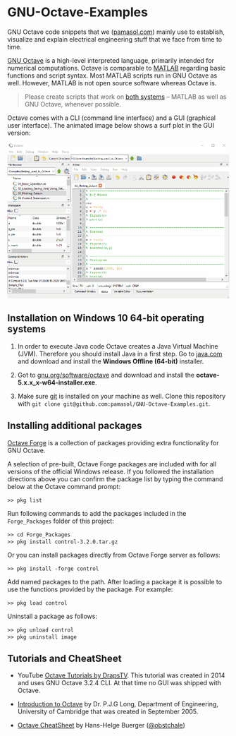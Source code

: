 # GNU-Octave-Examples

GNU Octave code snippets that we ([pamasol.com](https://www.pamasol.com/)) mainly use to establish, visualize and explain electrical engineering stuff that we face from time to time.

[GNU Octave](https://www.gnu.org/software/octave/) is a high-level interpreted language, primarily intended for numerical computations. Octave is comparable to [MATLAB](https://www.mathworks.com/products/matlab.html) regarding basic functions and script syntax. Most MATLAB scripts run  in GNU Octave as well. However, MATLAB is not open source software whereas Octave is.

> Please create scripts that work on [both systems](https://en.wikibooks.org/wiki/MATLAB_Programming/Differences_between_Octave_and_MATLAB) – MATLAB as well as GNU Octave, whenever possible.

Octave comes with a CLI (command line interface) and a GUI (graphical user interface). The animated image below shows a surf plot in the GUI version:

![GNU Octave GUI](Getting_used_to_Octave/gnu_octave_surf_plot.gif)

## Installation on Windows 10 64-bit operating systems

1. In order to execute Java code Octave creates a Java Virtual Machine (JVM). Therefore you should install Java in a first step. Go to [java.com](https://www.java.com/en/download/manual.jsp) and download and install the **Windows Offline (64-bit)** installer.

2. Got to [gnu.org/software/octave](https://www.gnu.org/software/octave/) and download and install the **octave-5.x.x_x-w64-installer.exe**.

3. Make sure [git](https://git-scm.com/download/win) is installed on your machine as well. Clone this repository with `git clone git@github.com:pamasol/GNU-Octave-Examples.git`.


## Installing additional packages

[Octave Forge](https://octave.sourceforge.io/) is a collection of packages providing extra functionality for GNU Octave.

A selection of pre-built, Octave Forge packages are included with for all versions of the official Windows release. If you followed the installation directions above you can confirm the package list by typing the command below at the Octave command prompt:

```
>> pkg list
```

Run following commands to add the packages included in the `Forge_Packages` folder of this project:

```
>> cd Forge_Packages
>> pkg install control-3.2.0.tar.gz
```

Or you can install packages directly from Octave Forge server as follows:

```
>> pkg install -forge control
```

Add named packages to the path. After loading a package it is possible to use the functions provided by the package. For example:

```
>> pkg load control
```

Uninstall a package as follows:
```
>> pkg unload control
>> pkg uninstall image
```


## Tutorials and CheatSheet

* YouTube [Octave Tutorials by DrapsTV](https://www.youtube.com/playlist?list=PL1A2CSdiySGJ6oZe6XB-TTCFuHc5Fs1PO). This tutorial was created in 2014 and uses GNU Octave 3.2.4 CLI. At that time no GUI was shipped with Octave.

* [Introduction to Octave](http://www-mdp.eng.cam.ac.uk/web/CD/engapps/octave/octavetut.pdf) by Dr. P.J.G Long, Department of Engineering, University of Cambridge that was created in September 2005.

* [Octave CheatSheet](https://gist.github.com/obstschale/7320846) by Hans-Helge Buerger ([@obstchale](https://github.com/obstschale))
